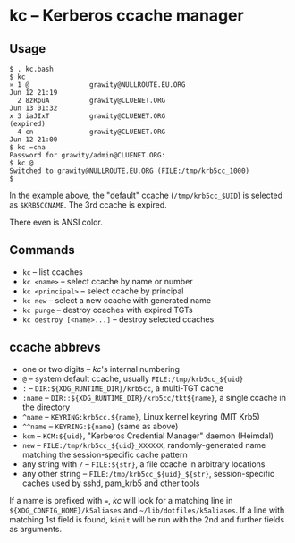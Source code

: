 # kc – Kerberos ccache manager

## Usage

    $ . kc.bash
    $ kc
    » 1 @               grawity@NULLROUTE.EU.ORG                        Jun 12 21:19
      2 8zRpuA          grawity@CLUENET.ORG                             Jun 13 01:32
    x 3 iaJIxT          grawity@CLUENET.ORG                             (expired)
      4 cn              grawity@CLUENET.ORG                             Jun 12 21:00
    $ kc =cna
    Password for grawity/admin@CLUENET.ORG:
    $ kc @
    Switched to grawity@NULLROUTE.EU.ORG (FILE:/tmp/krb5cc_1000)
    $

In the example above, the "default" ccache (`/tmp/krb5cc_$UID`) is selected as `$KRB5CCNAME`. The 3rd ccache is expired.

There even is ANSI color.

## Commands

  * `kc` – list ccaches
  * `kc <name>` – select ccache by name or number
  * `kc <principal>` – select ccache by principal
  * `kc new` – select a new ccache with generated name
  * `kc purge` – destroy ccaches with expired TGTs
  * `kc destroy [<name>...]` – destroy selected ccaches

## ccache abbrevs

  * one or two digits – *kc*'s internal numbering
  * `@` – system default ccache, usually `FILE:/tmp/krb5cc_${uid}`
  * `:` – `DIR:${XDG_RUNTIME_DIR}/krb5cc`, a multi-TGT cache
  * `:name` – `DIR::${XDG_RUNTIME_DIR}/krb5cc/tkt${name}`, a single ccache in the directory
  * `^name` – `KEYRING:krb5cc.${name}`, Linux kernel keyring (MIT Krb5)
  * `^^name` – `KEYRING:${name}` (same as above)
  * `kcm` – `KCM:${uid}`, "Kerberos Credential Manager" daemon (Heimdal)
  * `new` – `FILE:/tmp/krb5cc_${uid}_XXXXXX`, randomly-generated name matching the session-specific cache pattern
  * any string with `/` – `FILE:${str}`, a file ccache in arbitrary locations
  * any other string – `FILE:/tmp/krb5cc_${uid}_${str}`, session-specific caches used by sshd, pam_krb5 and other tools

If a name is prefixed with `=`, *kc* will look for a matching line in `${XDG_CONFIG_HOME}/k5aliases` and `~/lib/dotfiles/k5aliases`. If a line with matching 1st field is found, `kinit` will be run with the 2nd and further fields as arguments.
